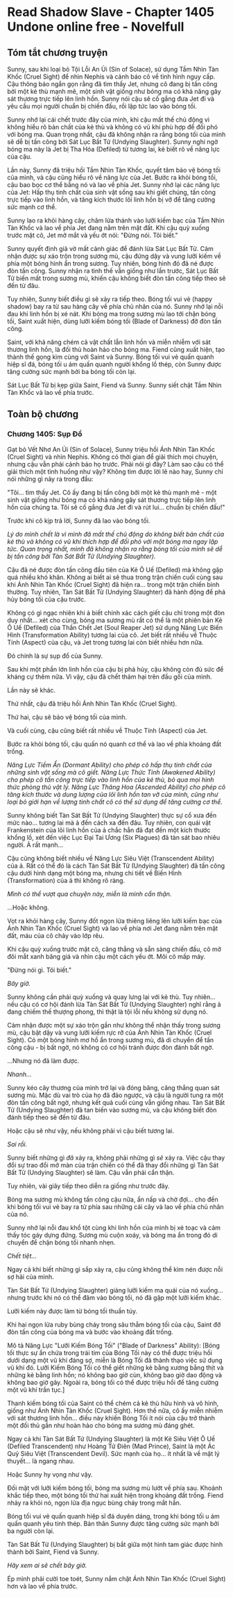 # Read Shadow Slave - Chapter 1405 Undone online free - Novelfull

## Tóm tắt chương truyện

Sunny, sau khi loại bỏ Tội Lỗi An Ủi (Sin of Solace), sử dụng Tầm Nhìn Tàn Khốc (Cruel Sight) để nhìn Nephis và cảnh báo cô về tình hình nguy cấp. Cậu thông báo ngắn gọn rằng đã tìm thấy Jet, nhưng cô đang bị tấn công bởi một kẻ thù mạnh mẽ, một sinh vật giống như bóng ma có khả năng gây sát thương trực tiếp lên linh hồn. Sunny nói cậu sẽ cố gắng đưa Jet đi và yêu cầu mọi người chuẩn bị chiến đấu, rồi lập tức lao vào bóng tối.

Sunny nhớ lại cái chết trước đây của mình, khi cậu mất thế chủ động vì không hiểu rõ bản chất của kẻ thù và không có vũ khí phù hợp để đối phó với bóng ma. Quan trọng nhất, cậu đã không nhận ra rằng bóng tối của mình sẽ dễ bị tấn công bởi Sát Lục Bất Tử (Undying Slaughter). Sunny nghi ngờ bóng ma này là Jet bị Tha Hóa (Defiled) từ tương lai, kẻ biết rõ về năng lực của cậu.

Lần này, Sunny đã triệu hồi Tầm Nhìn Tàn Khốc, quyết tâm bảo vệ bóng tối của mình, và cậu cũng hiểu rõ về năng lực của Jet. Bước ra khỏi bóng tối, cậu bao bọc cơ thể bằng nó và lao về phía Jet. Sunny nhớ lại các năng lực của Jet: Hấp thụ tinh chất của sinh vật sống sau khi giết chúng, tấn công trực tiếp vào linh hồn, và tăng kích thước lõi linh hồn bị vỡ để tăng cường sức mạnh cơ thể.

Sunny lao ra khỏi hàng cây, châm lửa thánh vào lưỡi kiếm bạc của Tầm Nhìn Tàn Khốc và lao về phía Jet đang nằm trên mặt đất. Khi cậu quỳ xuống trước mặt cô, Jet mở mắt và yếu ớt nói: "Đừng nói. Tôi biết."

Sunny quyết định giả vờ mất cảnh giác để đánh lừa Sát Lục Bất Tử. Cảm nhận được sự xáo trộn trong sương mù, cậu đứng dậy và vung lưỡi kiếm về phía một bóng hình ẩn trong sương. Tuy nhiên, bóng hình đó đã né được đòn tấn công. Sunny nhận ra tình thế vẫn giống như lần trước, Sát Lục Bất Tử biến mất trong sương mù, khiến cậu không biết đòn tấn công tiếp theo sẽ đến từ đâu.

Tuy nhiên, Sunny biết điều gì sẽ xảy ra tiếp theo. Bóng tối vui vẻ (happy shadow) bay ra từ sau hàng cây về phía chủ nhân của nó. Sunny nhớ lại nỗi đau khi linh hồn bị xé nát. Khi bóng ma trong sương mù lao tới chặn bóng tối, Saint xuất hiện, dùng lưỡi kiếm bóng tối (Blade of Darkness) đỡ đòn tấn công.

Saint, với khả năng chém cả vật chất lẫn linh hồn và miễn nhiễm với sát thương linh hồn, là đối thủ hoàn hảo cho bóng ma. Fiend cũng xuất hiện, tạo thành thế gọng kìm cùng với Saint và Sunny. Bóng tối vui vẻ quấn quanh hiệp sĩ đá, bóng tối u ám quấn quanh người khổng lồ thép, còn Sunny được tăng cường sức mạnh bởi ba bóng tối còn lại.

Sát Lục Bất Tử bị kẹp giữa Saint, Fiend và Sunny. Sunny siết chặt Tầm Nhìn Tàn Khốc và lao về phía trước.

## Toàn bộ chương

### Chương 1405: Sụp Đổ

Gạt bỏ Vết Nhơ An Ủi (Sin of Solace), Sunny triệu hồi Ánh Nhìn Tàn Khốc (Cruel Sight) và nhìn Nephis. Không có thời gian để giải thích mọi chuyện, nhưng cậu vẫn phải cảnh báo họ trước. Phải nói gì đây? Làm sao cậu có thể giải thích một tình huống như vậy? Không tìm được lời lẽ nào hay, Sunny chỉ nói những gì nảy ra trong đầu:

"Tôi... tìm thấy Jet. Cô ấy đang bị tấn công bởi một kẻ thù mạnh mẽ - một sinh vật giống như bóng ma có khả năng gây sát thương trực tiếp lên linh hồn của chúng ta. Tôi sẽ cố gắng đưa Jet đi và rút lui... chuẩn bị chiến đấu!"

Trước khi cô kịp trả lời, Sunny đã lao vào bóng tối.

*Lý do mình chết là vì mình đã mất thế chủ động do không biết bản chất của kẻ thù và không có vũ khí thích hợp để đối phó với một bóng ma ngay lập tức. Quan trọng nhất, mình đã không nhận ra rằng bóng tối của mình sẽ dễ bị tấn công bởi Tàn Sát Bất Tử (Undying Slaughter).*

Cậu đã né được đòn tấn công đầu tiên của Kẻ Ô Uế (Defiled) mà không gặp quá nhiều khó khăn. Không ai biết ai sẽ thua trong trận chiến cuối cùng sau khi Ánh Nhìn Tàn Khốc (Cruel Sight) đã hiện ra... trong một trận chiến bình thường. Tuy nhiên, Tàn Sát Bất Tử (Undying Slaughter) đã hành động để phá hủy bóng tối của cậu trước.

Không có gì ngạc nhiên khi ả biết chính xác cách giết cậu chỉ trong một đòn duy nhất... xét cho cùng, bóng ma sương mù rất có thể là một phiên bản Kẻ Ô Uế (Defiled) của Thần Chết Jet (Soul Reaper Jet) sử dụng Năng Lực Biến Hình (Transformation Ability) tương lai của cô. Jet biết rất nhiều về Thuộc Tính (Aspect) của cậu, và Jet trong tương lai còn biết nhiều hơn nữa.

Đó chính là sự sụp đổ của Sunny.

Sau khi một phần lớn linh hồn của cậu bị phá hủy, cậu không còn đủ sức để kháng cự thêm nữa. Vì vậy, cậu đã chết thảm hại trên đầu gối của mình.

Lần này sẽ khác.

Thứ nhất, cậu đã triệu hồi Ánh Nhìn Tàn Khốc (Cruel Sight).

Thứ hai, cậu sẽ bảo vệ bóng tối của mình.

Và cuối cùng, cậu cũng biết rất nhiều về Thuộc Tính (Aspect) của Jet.

Bước ra khỏi bóng tối, cậu quấn nó quanh cơ thể và lao về phía khoảng đất trống.

*Năng Lực Tiềm Ẩn (Dormant Ability) cho phép cô hấp thụ tinh chất của những sinh vật sống mà cô giết. Năng Lực Thức Tỉnh (Awakened Ability) cho phép cô tấn công trực tiếp vào linh hồn của kẻ thù, bỏ qua mọi hình thức phòng thủ vật lý. Năng Lực Thăng Hoa (Ascended Ability) cho phép cô tăng kích thước và dung lượng của lõi linh hồn tan vỡ của mình, cũng như loại bỏ giới hạn về lượng tinh chất cô có thể sử dụng để tăng cường cơ thể.*

Sunny không biết Tàn Sát Bất Tử (Undying Slaughter) thực sự cổ xưa đến mức nào... tương lai mà ả đến cách xa đến đâu. Tuy nhiên, con quái vật Frankenstein của lõi linh hồn của ả chắc hẳn đã đạt đến một kích thước khổng lồ, xét đến việc Lục Đại Tai Ương (Six Plagues) đã tàn sát bao nhiêu người. Ả rất mạnh...

Cậu cũng không biết nhiều về Năng Lực Siêu Việt (Transcendent Ability) của ả. Rất có thể đó là cách Tàn Sát Bất Tử (Undying Slaughter) đã tấn công cậu dưới hình dạng một bóng ma, nhưng chi tiết về Biến Hình (Transformation) của ả thì không rõ ràng.

*Mình có thể vượt qua chuyện này, miễn là mình cẩn thận.*

...Hoặc không.

Vọt ra khỏi hàng cây, Sunny đốt ngọn lửa thiêng liêng lên lưỡi kiếm bạc của Ánh Nhìn Tàn Khốc (Cruel Sight) và lao về phía nơi Jet đang nằm trên mặt đất, máu của cô chảy vào lớp rêu.

Khi cậu quỳ xuống trước mặt cô, căng thẳng và sẵn sàng chiến đấu, cô mở đôi mắt xanh băng giá và nhìn cậu một cách yếu ớt. Môi cô mấp máy.

"Đừng nói gì. Tôi biết."

*Bây giờ.*

Sunny không cần phải quỳ xuống và quay lưng lại với kẻ thù. Tuy nhiên... nếu cậu có cơ hội đánh lừa Tàn Sát Bất Tử (Undying Slaughter) nghĩ rằng ả đang chiếm thế thượng phong, thì thật là tội lỗi nếu không sử dụng nó.

Cảm nhận được một sự xáo trộn gần như không thể nhận thấy trong sương mù, cậu bật dậy và vung lưỡi kiếm rực rỡ của Ánh Nhìn Tàn Khốc (Cruel Sight). Có một bóng hình mơ hồ ẩn trong sương mù, đã di chuyển để tấn công cậu - bị bất ngờ, nó không có cơ hội tránh được đòn đánh bất ngờ.

...Nhưng nó đã làm được.

*Nhanh...*

Sunny kéo cây thương của mình trở lại và đóng băng, căng thẳng quan sát sương mù. Mặc dù vai trò của họ đã đảo ngược, và cậu là người tung ra một đòn tấn công bất ngờ, nhưng kết quả cuối cùng vẫn giống nhau. Tàn Sát Bất Tử (Undying Slaughter) đã tan biến vào sương mù, và cậu không biết đòn đánh tiếp theo sẽ đến từ đâu.

Hoặc cậu sẽ như vậy, nếu không phải vì cậu biết tương lai.

*Sai rồi.*

Sunny biết những gì *đã* xảy ra, không phải những gì *sẽ* xảy ra. Việc cậu thay đổi sự trao đổi mở màn của trận chiến có thể đã thay đổi những gì Tàn Sát Bất Tử (Undying Slaughter) sẽ làm. Cậu vẫn phải cẩn thận.

Tuy nhiên, vài giây tiếp theo diễn ra giống như trước đây.

Bóng ma sương mù không tấn công cậu nữa, ẩn nấp và chờ đợi... cho đến khi bóng tối vui vẻ bay ra từ phía sau những cái cây và lao về phía chủ nhân của nó.

Sunny nhớ lại nỗi đau khổ tột cùng khi linh hồn của mình bị xé toạc và cảm thấy tóc gáy dựng đứng. Sương mù cuộn xoáy, và bóng ma ẩn trong đó di chuyển để chặn bóng tối nhanh nhẹn.

*Chết tiệt...*

Ngay cả khi biết những gì sắp xảy ra, cậu cũng không thể kìm nén được nỗi sợ hãi của mình.

Tàn Sát Bất Tử (Undying Slaughter) giáng lưỡi kiếm ma quái của nó xuống... nhưng trước khi nó có thể đâm vào bóng tối, nó đã gặp một lưỡi kiếm khác.

Lưỡi kiếm này được làm từ bóng tối thuần túy.

Khi hai ngọn lửa ruby bùng cháy trong sâu thẳm bóng tối của cậu, Saint đỡ đòn tấn công của bóng ma và bước vào khoảng đất trống.

Mô tả Năng Lực "Lưỡi Kiếm Bóng Tối" ("Blade of Darkness" Ability): [Bóng tối thực sự ẩn chứa trong trái tim của Bóng Tối này có thể được triệu hồi dưới dạng một vũ khí đáng sợ, miễn là Bóng Tối đã thành thạo việc sử dụng vũ khí đó. Lưỡi Kiếm Bóng Tối có thể giết những kẻ bằng xương bằng thịt và những kẻ bằng linh hồn; nó không bao giờ cùn, không bao giờ dao động và không bao giờ gãy. Ngoài ra, bóng tối có thể được triệu hồi để tăng cường một vũ khí trần tục.]

Thanh kiếm bóng tối của Saint có thể chém cả kẻ thù hữu hình và vô hình, giống như Ánh Nhìn Tàn Khốc (Cruel Sight). Hơn thế nữa, cô ấy miễn nhiễm với sát thương linh hồn... điều này khiến Bóng Tối ít nói của cậu trở thành một đối thủ gần như hoàn hảo cho bóng ma sương mù đáng ghét.

Ngay cả khi Tàn Sát Bất Tử (Undying Slaughter) là một Kẻ Siêu Việt Ô Uế (Defiled Transcendent) như Hoàng Tử Điên (Mad Prince), Saint là một Ác Quỷ Siêu Việt (Transcendent Devil). Sức mạnh của họ... ít nhất là về mặt lý thuyết... là ngang nhau.

Hoặc Sunny hy vọng như vậy.

Đối mặt với lưỡi kiếm bóng tối, bóng ma sương mù lướt về phía sau. Khoảnh khắc tiếp theo, một bóng tối thứ hai xuất hiện trong khoảng đất trống. Fiend nhảy ra khỏi nó, ngọn lửa địa ngục bùng cháy trong mắt hắn.

Bóng tối vui vẻ quấn quanh hiệp sĩ đá duyên dáng, trong khi bóng tối u ám quấn quanh yêu tinh thép. Bản thân Sunny được tăng cường sức mạnh bởi ba người còn lại.

Tàn Sát Bất Tử (Undying Slaughter) bị bắt giữa một hình tam giác được hình thành bởi Saint, Fiend và Sunny.

*Hãy xem ai sẽ chết bây giờ.*

Ép mình phải cười toe toét, Sunny nắm chặt Ánh Nhìn Tàn Khốc (Cruel Sight) hơn và lao về phía trước.
